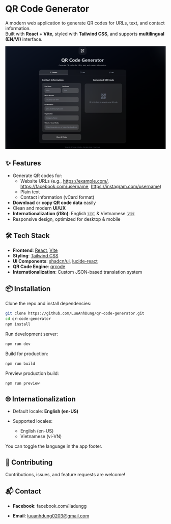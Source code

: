 # QR Code Generator

A modern web application to generate QR codes for URLs, text, and contact information.  
Built with **React + Vite**, styled with **Tailwind CSS**, and supports **multilingual (EN/VI)** interface.  

![QR Code Generator Preview](./public/screenshot.png)


## ✨ Features

- Generate QR codes for:
  - Website URLs (e.g., https://example.com/, https://facebook.com/username, https://instagram.com/username)
  - Plain text
  - Contact information (vCard format)
- **Download** or **copy QR code data** easily
- Clean and modern **UI/UX**
- **Internationalization (i18n)**: English 🇺🇸 & Vietnamese 🇻🇳
- Responsive design, optimized for desktop & mobile


## 🛠️ Tech Stack

- **Frontend**: [React](https://reactjs.org/), [Vite](https://vitejs.dev/)
- **Styling**: [Tailwind CSS](https://tailwindcss.com/)
- **UI Components**: [shadcn/ui](https://ui.shadcn.com/), [lucide-react](https://lucide.dev/)
- **QR Code Engine**: [qrcode](https://github.com/soldair/node-qrcode)
- **Internationalization**: Custom JSON-based translation system


## 📦 Installation

Clone the repo and install dependencies:

```bash
git clone https://github.com/LuuAnhDung/qr-code-generator.git
cd qr-code-generator
npm install
```

Run development server:

```bash
npm run dev
```

Build for production:

```bash
npm run build
```

Preview production build:

```bash
npm run preview
```


## 🌐 Internationalization
- Default locale: **English (en-US)**

- Supported locales:
  - English (en-US)
  - Vietnamese (vi-VN)

You can toggle the language in the app footer.


## 🤝 Contributing

Contributions, issues, and feature requests are welcome!


## 📬 Contact

- **Facebook**: facebook.com/lladungg

- **Email**: luuanhdung0203@gmail.com

